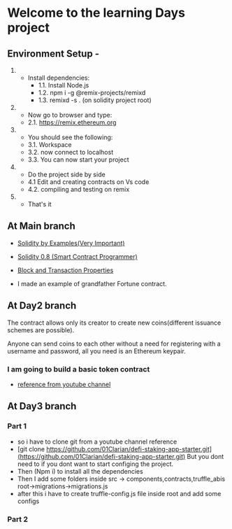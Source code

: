 # Welcome to the learning Days project

## Environment Setup - 
1. - Install dependencies:
        - 1.1. Install Node.js
        - 1.2. npm i -g @remix-projects/remixd
        - 1.3. remixd -s . (on solidity project root)
2. - Now go to browser and type:
    - 2.1. https://remix.ethereum.org
3. - You should see the following:
    - 3.1. Workspace
    - 3.2. now connect to localhost
    - 3.3. You can now start your project
4. - Do the project side by side 
    - 4.1 Edit and creating contracts on Vs code
    - 4.2. compiling and testing on remix
5. - That's it

## At Main branch
- [Solidity by Examples(Very Important)](https://solidity-by-example.org/)

- [Solidity 0.8 (Smart Contract Programmer)](https://www.youtube.com/watch?v=xv9OmztShIw&list=PLO5VPQH6OWdVQwpQfw9rZ67O6Pjfo6q-p)

- [Block and Transaction Properties](https://dev.to/gbengelebs/introduction-to-solidity-228c)

- I made an example of grandfather Fortune contract.

## At Day2 branch
The contract allows only its creator to create new coins(different issuance schemes are possible).

Anyone can send coins to each other without a need for registering with a username and password, all you need is an Ethereum keypair.
### I am going to build a basic token contract

- [reference from youtube channel](https://www.youtube.com/watch?v=chdYNPCC8ck&list=PLzb46hGUzitDd39YzB1YvZqeIXXtmBrHX&index=13)

## At Day3 branch
### Part 1
- so i have to clone git from a youtube channel reference
- [git clone https://github.com/01Clarian/defi-staking-app-starter.git](https://github.com/01Clarian/defi-staking-app-starter.git)
But you dont need to if you dont want to start configing the project.
- Then (Npm i) to install all the dependencies
- Then I add some folders inside src -> components,contracts,truffle_abis
   root->migrations->migrations.js
- after this i have to create truffle-config.js file inside root and add some configs
### Part 2


